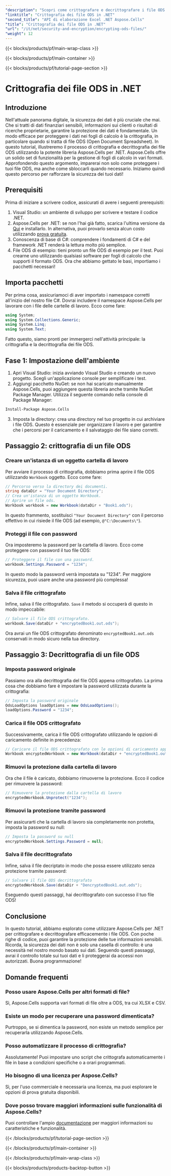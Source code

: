 ```yaml
---
"description": "Scopri come crittografare e decrittografare i file ODS utilizzando Aspose.Cells per .NET. Una guida passo passo per proteggere i tuoi dati."
"linktitle": "Crittografia dei file ODS in .NET"
"second_title": "API di elaborazione Excel .NET Aspose.Cells"
"title": "Crittografia dei file ODS in .NET"
"url": "/it/net/security-and-encryption/encrypting-ods-files/"
"weight": 12
---
```


{{< blocks/products/pf/main-wrap-class >}}

{{< blocks/products/pf/main-container >}}

{{< blocks/products/pf/tutorial-page-section >}}

# Crittografia dei file ODS in .NET

## Introduzione
Nell'attuale panorama digitale, la sicurezza dei dati è più cruciale che mai. Che si tratti di dati finanziari sensibili, informazioni sui clienti o risultati di ricerche proprietarie, garantire la protezione dei dati è fondamentale. Un modo efficace per proteggere i dati nei fogli di calcolo è la crittografia, in particolare quando si tratta di file ODS (Open Document Spreadsheet). In questo tutorial, illustreremo il processo di crittografia e decrittografia dei file ODS utilizzando la potente libreria Aspose.Cells per .NET.
Aspose.Cells offre un solido set di funzionalità per la gestione di fogli di calcolo in vari formati. Approfondendo questo argomento, imparerai non solo come proteggere i tuoi file ODS, ma anche come sbloccarli quando necessario. Iniziamo quindi questo percorso per rafforzare la sicurezza dei tuoi dati!
## Prerequisiti
Prima di iniziare a scrivere codice, assicurati di avere i seguenti prerequisiti:
1. Visual Studio: un ambiente di sviluppo per scrivere e testare il codice .NET.
2. Aspose.Cells per .NET: se non l'hai già fatto, scarica l'ultima versione da [Qui](https://releases.aspose.com/cells/net/) e installarlo. In alternativa, puoi provarlo senza alcun costo utilizzando [prova gratuita](https://releases.aspose.com/).
3. Conoscenza di base di C#: comprendere i fondamenti di C# e del framework .NET renderà la lettura molto più semplice.
4. File ODS di esempio: tieni pronto un file ODS di esempio per il test. Puoi crearne uno utilizzando qualsiasi software per fogli di calcolo che supporti il formato ODS.
Ora che abbiamo gettato le basi, importiamo i pacchetti necessari!
## Importa pacchetti
Per prima cosa, assicuriamoci di aver importato i namespace corretti all'inizio del nostro file C#. Dovrai includere il namespace Aspose.Cells per lavorare con i file delle cartelle di lavoro. Ecco come fare:
```csharp
using System;
using System.Collections.Generic;
using System.Linq;
using System.Text;
```
Fatto questo, siamo pronti per immergerci nell'attività principale: la crittografia e la decrittografia dei file ODS.
## Fase 1: Impostazione dell'ambiente
1. Apri Visual Studio: inizia avviando Visual Studio e creando un nuovo progetto. Scegli un'applicazione console per semplificare i test.
2. Aggiungi pacchetto NuGet: se non hai scaricato manualmente Aspose.Cells, puoi aggiungere questa libreria anche tramite NuGet Package Manager. Utilizza il seguente comando nella console di Package Manager:
```bash
Install-Package Aspose.Cells
```
3. Imposta la directory: crea una directory nel tuo progetto in cui archiviare i file ODS. Questo è essenziale per organizzare il lavoro e per garantire che i percorsi per il caricamento e il salvataggio dei file siano corretti.

## Passaggio 2: crittografia di un file ODS
### Creare un'istanza di un oggetto cartella di lavoro
Per avviare il processo di crittografia, dobbiamo prima aprire il file ODS utilizzando `Workbook` oggetto. Ecco come fare:
```csharp
// Percorso verso la directory dei documenti.
string dataDir = "Your Document Directory";
// Crea un'istanza di un oggetto Workbook.
// Aprire un file ods.
Workbook workbook = new Workbook(dataDir + "Book1.ods");
```
In questo frammento, sostituisci `"Your Document Directory"` con il percorso effettivo in cui risiede il file ODS (ad esempio, `@"C:\Documents\"`).
### Proteggi il file con password
Ora imposteremo la password per la cartella di lavoro. Ecco come proteggere con password il tuo file ODS:
```csharp
// Proteggere il file con una password.
workbook.Settings.Password = "1234";
```
In questo modo la password verrà impostata su "1234". Per maggiore sicurezza, puoi usare anche una password più complessa!
### Salva il file crittografato
Infine, salva il file crittografato. `Save` il metodo si occuperà di questo in modo impeccabile:
```csharp
// Salvare il file ODS crittografato.
workbook.Save(dataDir + "encryptedBook1.out.ods");
```
Ora avrai un file ODS crittografato denominato `encryptedBook1.out.ods` conservati in modo sicuro nella tua directory.
## Passaggio 3: Decrittografia di un file ODS
### Imposta password originale
Passiamo ora alla decrittografia del file ODS appena crittografato. La prima cosa che dobbiamo fare è impostare la password utilizzata durante la crittografia:
```csharp
// Imposta la password originale
OdsLoadOptions loadOptions = new OdsLoadOptions();
loadOptions.Password = "1234";
```
### Carica il file ODS crittografato
Successivamente, carica il file ODS crittografato utilizzando le opzioni di caricamento definite in precedenza:
```csharp
// Caricare il file ODS crittografato con le opzioni di caricamento appropriate
Workbook encryptedWorkbook = new Workbook(dataDir + "encryptedBook1.out.ods", loadOptions);
```
### Rimuovi la protezione dalla cartella di lavoro
Ora che il file è caricato, dobbiamo rimuoverne la protezione. Ecco il codice per rimuovere la password:
```csharp
// Rimuovere la protezione dalla cartella di lavoro
encryptedWorkbook.Unprotect("1234");
```
### Rimuovi la protezione tramite password
Per assicurarti che la cartella di lavoro sia completamente non protetta, imposta la password su null:
```csharp
// Imposta la password su null
encryptedWorkbook.Settings.Password = null;
```
### Salva il file decrittografato
Infine, salva il file decriptato in modo che possa essere utilizzato senza protezione tramite password:
```csharp
// Salvare il file ODS decrittografato
encryptedWorkbook.Save(dataDir + "DencryptedBook1.out.ods");
```
Eseguendo questi passaggi, hai decrittografato con successo il tuo file ODS!
## Conclusione
In questo tutorial, abbiamo esplorato come utilizzare Aspose.Cells per .NET per crittografare e decrittografare efficacemente i file ODS. Con poche righe di codice, puoi garantire la protezione delle tue informazioni sensibili. Ricorda, la sicurezza dei dati non è solo una casella di controllo: è una necessità nel nostro mondo basato sui dati.
Seguendo questi passaggi, avrai il controllo totale sui tuoi dati e li proteggerai da accessi non autorizzati. Buona programmazione!
## Domande frequenti
### Posso usare Aspose.Cells per altri formati di file?
Sì, Aspose.Cells supporta vari formati di file oltre a ODS, tra cui XLSX e CSV.
### Esiste un modo per recuperare una password dimenticata?
Purtroppo, se si dimentica la password, non esiste un metodo semplice per recuperarla utilizzando Aspose.Cells.
### Posso automatizzare il processo di crittografia?
Assolutamente! Puoi impostare uno script che crittografa automaticamente i file in base a condizioni specifiche o a orari programmati.
### Ho bisogno di una licenza per Aspose.Cells?
Sì, per l'uso commerciale è necessaria una licenza, ma puoi esplorare le opzioni di prova gratuita disponibili.
### Dove posso trovare maggiori informazioni sulle funzionalità di Aspose.Cells?
Puoi controllare l'ampio [documentazione](https://reference.aspose.com/cells/net/) per maggiori informazioni su caratteristiche e funzionalità.

{{< /blocks/products/pf/tutorial-page-section >}}

{{< /blocks/products/pf/main-container >}}

{{< /blocks/products/pf/main-wrap-class >}}

{{< blocks/products/products-backtop-button >}}